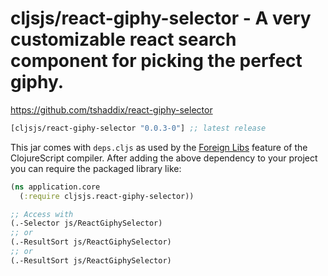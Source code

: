 # cljsjs/react-giphy-selector - A very customizable react search component for picking the perfect giphy.

https://github.com/tshaddix/react-giphy-selector

[](dependency)
```clojure
[cljsjs/react-giphy-selector "0.0.3-0"] ;; latest release
```
[](/dependency)

This jar comes with `deps.cljs` as used by the [Foreign Libs][flibs] feature
of the ClojureScript compiler. After adding the above dependency to your project
you can require the packaged library like:

```clojure
(ns application.core
  (:require cljsjs.react-giphy-selector))

;; Access with
(.-Selector js/ReactGiphySelector)
;; or
(.-ResultSort js/ReactGiphySelector)
;; or
(.-ResultSort js/ReactGiphySelector)
```

[flibs]: https://clojurescript.org/reference/packaging-foreign-deps